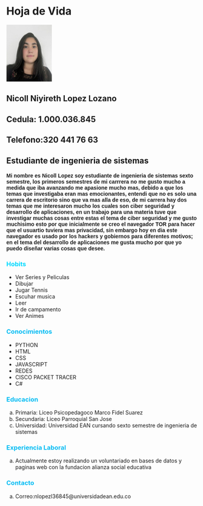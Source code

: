<!DOCTYPE html>
<html lang="en">
<head>
<title>Hoja de vida</title>
<h1>Hoja de Vida </h1>
</head>
<body>
    <img src="foto.jpeg" width="120" height="150">
    <h2>Nicoll Niyireth Lopez Lozano</h2>
    <h2> Cedula: 1.000.036.845</h2>
    <h2> Telefono:320 441 76 63</h2>
    <h2>Estudiante de ingenieria de sistemas</h2>

<h4 style="font-family:Verdana, Geneva, Tahoma, sans-serif;">Mi nombre es Nicoll Lopez soy estudiante de ingenieria de sistemas sexto semestre, los primeros semestres de mi carrrera no me gusto mucho a medida que iba avanzando me apasione mucho mas, debido a que los temas que investigaba eran mas emocionantes,
    entendi que no es solo una carrera de escritorio sino que va mas alla de eso, de mi carrera hay dos temas que me interesaron mucho los cuales son ciber seguridad y desarrollo de aplicaciones, en un trabajo para una materia tuve que investigar muchas cosas 
    entre estas el tema de ciber seguridad y me gusto muchisimo esto por que inicialmente se creo el navegador TOR para hacer que el usuartio tuviera mas privacidad, sin embargo hoy en dia este navegador es usado por los hackers y gobiernos para diferentes motivos; en 
    el tema del desarrollo de aplicaciones me gusta mucho por que yo puedo diseñar varias cosas que desee.
</h4 >
<h3 style="color:rgb(0, 217, 255)">Hobits</h3>
<ul  ><li>Ver Series y Peliculas</li><li>Dibujar</li><li>Jugar Tennis</li><li>Escuhar musica</li><li>Leer</li><li>Ir de campamento</li><li>Ver Animes</li></ul>
<h3 style="color:#05bcf3">Conocimientos</h3>
<ul ><li>PYTHON</li><li>HTML</li><li>CSS</li><li>JAVASCRIPT</li><li>REDES</li><li>CISCO PACKET TRACER</li><li>C#</li></ul>
<h3 style="color:#05bcf3">Educacion </h3>
<ol type="a" ><li>Primaria: Liceo Psicopedagoco Marco Fidel Suarez</li><li>Secundaria: Liceo Parroquial San Jose</li><li>Universidad: Universidad EAN cursando sexto semestre de ingenieria de sistemas</li></ol>
<h3 style="color:#05bcf3">Experiencia Laboral </h3>
<ol type="a" ><li>Actualmente estoy realizando un voluntariado en bases de datos y paginas web con la fundacion alianza social educativa</li></ol>
<h3 style="color:#05bcf3">Contacto</h3><ol type="a" ><li>Correo:nlopezl36845@universidadean.edu.co</li>

</body >
</html  >
